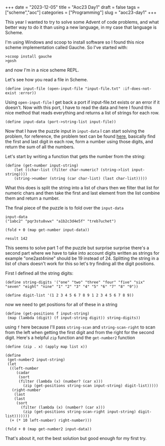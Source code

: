+++
date = "2023-12-05"
title = "Aoc23 Day1"
draft = false
tags = ["scheme","aoc"]
categories = ["Programming"]
slug = "aoc23-day1"
+++

This year I wanted to try to solve some Advent of code problems, and what better way to do it than using a new language, in my case that language is Scheme.

I'm using Windows and scoop to install software so I found this nice scheme implementation called Gauche. So I've started with:

```
>scoop install gauche
>gosh 
```

and now I'm in a nice scheme REPL.

Let's see how you read a file in Scheme.
```
(define input-file (open-input-file "input-file.txt" :if-does-not-exist :error))
```
Using `open-input-file` I get back a port if input-file.txt exists or an error if it doesn't. Now with this port, I have to read the data and here I found this nice method that reads everything and returns a list of strings for each row.
```
(define input-data (port->string-list input-file))
```
Now that I have the puzzle input in `input-data` I can start solving the problem, for reference, the problem text can be found [here](https://adventofcode.com/2023/day/1), basically find the first and last digit in each row, form a number using those digits, and return the sum of all the numbers.

Let's start by writing a function that gets the number from the string:
```
(define (get-number input-string)
    (let ((char-list (filter char-numeric? (string->list input-string))))
    (string->number (string (car char-list) (last char-list)))))
```
What this does is split the string into a list of chars then we filter that list for numeric chars and then take the first and last element from the list combine them and return a number.

The final piece of the puzzle is to fold over the `input-data`
```
input-data
("1abc2" "pqr3stu8vwx" "a1b2c3d4e5f" "treb7uchet")

(fold + 0 (map get-number input-data))

result 142
```
 
 This seems to solve part 1 of the puzzle but surprise surprise there's a second part where we have to take into account digits written as strings for example "one2ast4nine" should be 19 instead of 24. Splitting the string in a list of chars doesn't work for this so let's try finding all the digit positions.

 First I defined all the string digits:

 ```
 (define string-digits '("one" "two" "three" "four" "five" "six" "seven" "eight" "nine" "1" "2" "3" "4" "5" "6" "7" "8" "9"))
 ```
 ```
 (define digit-list '(1 2 3 4 5 6 7 8 9 1 2 3 4 5 6 7 8 9))
 ```
now we need to get positions for all of these in a string

```
(define (get-positions f input-string)
 (map (lambda (digit) (f input-string digit)) string-digits))
```
using `f` here because I'll pass `string-scan` and `string-scan-right` to scan from the left when getting the first digit and from the right for the second digit. Here's a helpful `zip` function and the `get-number2` function
```
(define (zip . x) (apply map list x))

(define
 (get-number2 input-string)
 (let
  ((left-number  
     (cadar
      (sort
      (filter (lambda (x) (number? (car x)))
        (zip (get-positions string-scan input-string) digit-list)))))
   (right-number
    (last
    (last
     (sort
       (filter (lambda (x) (number? (car x)))
        (zip (get-positions string-scan-right input-string) digit-list)))))))
  (+ (* 10 left-number) right-number)))

(fold + 0 (map get-number2 input-data))
```

That's about it, not the best solution but good enough for my first try.



